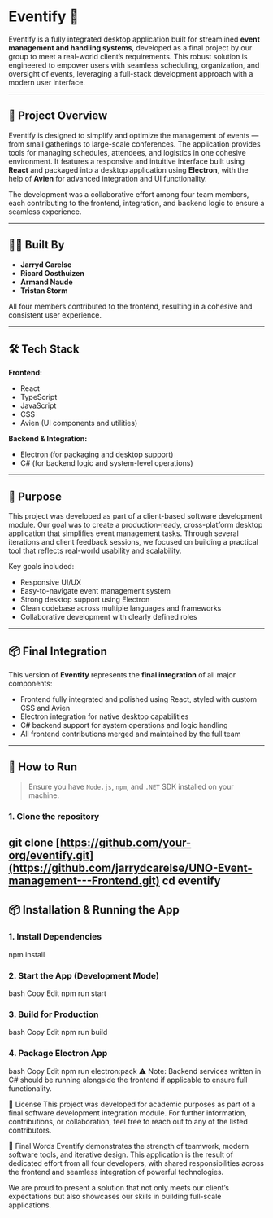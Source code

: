 # Eventify 🎉

Eventify is a fully integrated desktop application built for streamlined **event management and handling systems**, developed as a final project by our group to meet a real-world client’s requirements. This robust solution is engineered to empower users with seamless scheduling, organization, and oversight of events, leveraging a full-stack development approach with a modern user interface.

---

## 🚀 Project Overview

Eventify is designed to simplify and optimize the management of events — from small gatherings to large-scale conferences. The application provides tools for managing schedules, attendees, and logistics in one cohesive environment. It features a responsive and intuitive interface built using **React** and packaged into a desktop application using **Electron**, with the help of **Avien** for advanced integration and UI functionality.

The development was a collaborative effort among four team members, each contributing to the frontend, integration, and backend logic to ensure a seamless experience.

---

## 👨‍💻 Built By

- **Jarryd Carelse**
- **Ricard Oosthuizen**
- **Armand Naude**
- **Tristan Storm**

All four members contributed to the frontend, resulting in a cohesive and consistent user experience.

---

## 🛠️ Tech Stack

**Frontend:**
- React
- TypeScript
- JavaScript
- CSS
- Avien (UI components and utilities)

**Backend & Integration:**
- Electron (for packaging and desktop support)
- C# (for backend logic and system-level operations)

---

## 💼 Purpose

This project was developed as part of a client-based software development module. Our goal was to create a production-ready, cross-platform desktop application that simplifies event management tasks. Through several iterations and client feedback sessions, we focused on building a practical tool that reflects real-world usability and scalability.

Key goals included:
- Responsive UI/UX
- Easy-to-navigate event management system
- Strong desktop support using Electron
- Clean codebase across multiple languages and frameworks
- Collaborative development with clearly defined roles

---

## 📦 Final Integration

This version of **Eventify** represents the **final integration** of all major components:
- Frontend fully integrated and polished using React, styled with custom CSS and Avien
- Electron integration for native desktop capabilities
- C# backend support for system operations and logic handling
- All frontend contributions merged and maintained by the full team

---

## 📁 How to Run

> Ensure you have `Node.js`, `npm`, and `.NET` SDK installed on your machine.

### 1. Clone the repository

git clone [https://github.com/your-org/eventify.git](https://github.com/jarrydcarelse/UNO-Event-management---Frontend.git)
cd eventify
---

## 📦 Installation & Running the App

### 1. Install Dependencies

npm install

### 2. Start the App (Development Mode)
bash
Copy
Edit
npm run start

### 3. Build for Production
bash
Copy
Edit
npm run build

### 4. Package Electron App
bash
Copy
Edit
npm run electron:pack
⚠️ Note: Backend services written in C# should be running alongside the frontend if applicable to ensure full functionality.

📝 License
This project was developed for academic purposes as part of a final software development integration module. For further information, contributions, or collaboration, feel free to reach out to any of the listed contributors.

📣 Final Words
Eventify demonstrates the strength of teamwork, modern software tools, and iterative design. This application is the result of dedicated effort from all four developers, with shared responsibilities across the frontend and seamless integration of powerful technologies.

We are proud to present a solution that not only meets our client’s expectations but also showcases our skills in building full-scale applications.
